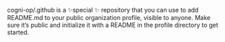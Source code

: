 cogni-op/.github is a ✨special ✨ repository that you can use to add README.md to your public organization profile, visible to anyone. Make sure it’s public and initialize it with a README in the profile directory to get started.
